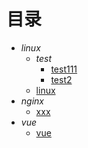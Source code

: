 # 目录
  - *linux*
    - *test*
      - [test111](E:\my\get_markdown_catalog\markdown\linux\test\test111.md)
      - [test2](E:\my\get_markdown_catalog\markdown\linux\test\test2.md)
    - [linux](E:\my\get_markdown_catalog\markdown\linux\linux.md)
  - *nginx*
    - [xxx](E:\my\get_markdown_catalog\markdown\nginx\xxx.md)
  - *vue*
    - [vue](E:\my\get_markdown_catalog\markdown\vue\vue.md)